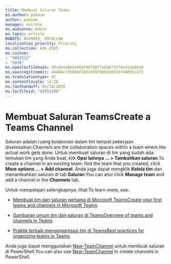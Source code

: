 ```yaml
---
title: Membuat Saluran Teams
ms.author: pebaum
author: pebaum
manager: mnirkhe
ms.audience: Admin
ms.topic: article
ROBOTS: NOINDEX, NOFOLLOW
localization_priority: Priority
ms.collection: Adm_O365
ms.custom:
- "9002512"
- "5039"
ms.openlocfilehash: 9dcd44a665446df46f88ffe63bfd3f9ed53e80a0
ms.sourcegitcommit: 04484c73b96bf76d1b50796b3e8913f49095c4f3
ms.translationtype: HT
ms.contentlocale: id-ID
ms.lasthandoff: 04/18/2020
ms.locfileid: "43553296"
---
```

# <a name="create-a-teams-channel"></a><span data-ttu-id="f77fa-102">Membuat Saluran Teams</span><span class="sxs-lookup"><span data-stu-id="f77fa-102">Create a Teams Channel</span></span>

<span data-ttu-id="f77fa-103">Saluran adalah ruang kolaborasi dalam tim tempat pekerjaan diselesaikan.</span><span class="sxs-lookup"><span data-stu-id="f77fa-103">Channels are the collaboration spaces within a team where the actual work gets done.</span></span> <span data-ttu-id="f77fa-104">Untuk membuat saluran di tim yang sudah ada: temukan tim yang Anda buat, klik **Opsi lainnya ... > Tambahkan saluran**.</span><span class="sxs-lookup"><span data-stu-id="f77fa-104">To create a channel in an existing team: find the team that you created, click **More options ... > Add channel**.</span></span> <span data-ttu-id="f77fa-105">Anda juga dapat mengklik **Kelola tim** dan menambahkan saluran di tab **Saluran**.</span><span class="sxs-lookup"><span data-stu-id="f77fa-105">You can also click **Manage team** and add a channel in the **Channels** tab.</span></span>

<span data-ttu-id="f77fa-106">Untuk mempelajari selengkapnya, lihat:</span><span class="sxs-lookup"><span data-stu-id="f77fa-106">To learn more, see:</span></span>

- [<span data-ttu-id="f77fa-107">Membuat tim dan saluran pertama di Microsoft Teams</span><span class="sxs-lookup"><span data-stu-id="f77fa-107">Create your first teams and channels in Microsoft Teams</span></span>](https://docs.microsoft.com/MicrosoftTeams/get-started-with-teams-create-your-first-teams-and-channels)

- [<span data-ttu-id="f77fa-108">Gambaran umum tim dan saluran di Teams</span><span class="sxs-lookup"><span data-stu-id="f77fa-108">Overview of teams and channels in Teams</span></span>](https://docs.microsoft.com/microsoftteams/teams-channels-overview)

- [<span data-ttu-id="f77fa-109">Praktik terbaik mengorganisasi tim di Teams</span><span class="sxs-lookup"><span data-stu-id="f77fa-109">Best practices for organizing teams in Teams</span></span>](https://docs.microsoft.com/MicrosoftTeams/best-practices-organizing)

<span data-ttu-id="f77fa-110">Anda juga dapat menggunakan [New-TeamChannel](https://docs.microsoft.com/powershell/module/teams/new-teamchannel?view=teams-ps) untuk membuat saluran di PowerShell.</span><span class="sxs-lookup"><span data-stu-id="f77fa-110">You can also use [New-TeamChannel](https://docs.microsoft.com/powershell/module/teams/new-teamchannel?view=teams-ps) to create channels in PowerShell.</span></span> 
